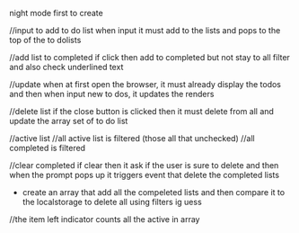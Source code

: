 night mode first to create

//input to add to do list
when input it must add to the lists and pops to the top of the to dolists

//add list to completed
if click then add to completed but not stay to all filter and also check underlined text

//update
when at first open the browser, it must already display the todos and then when input new to dos, it updates the renders

//delete list
if the close button is clicked then it must delete from all and update the array set of to do list

//active list
//all active list is filtered (those all that unchecked)
//all completed is filtered

//clear completed
if clear then it ask if the user is sure to delete and then when the prompt pops up it triggers event that delete the completed lists

- create an array that add all the compeleted lists and then compare it to the localstorage to delete all using filters ig uess

//the item left indicator counts all the active in array
